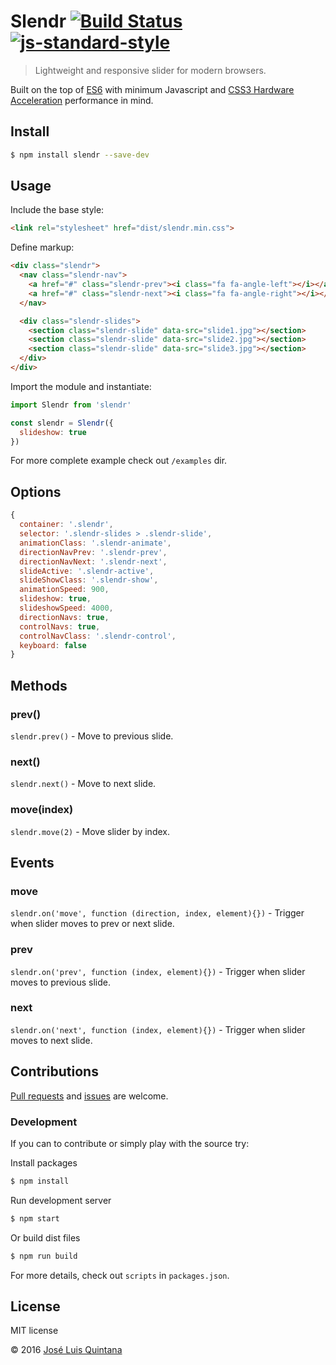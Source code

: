 # Slendr [![Build Status](https://travis-ci.org/joseluisq/slendr.svg?branch=master)](https://travis-ci.org/joseluisq/slendr) [![js-standard-style](https://img.shields.io/badge/code%20style-standard-brightgreen.svg?style=flat-square)](http://standardjs.com/)

> Lightweight and responsive slider for modern browsers.

Built on the top of [ES6](https://babeljs.io/docs/learn-es2015/) with minimum Javascript and [CSS3 Hardware Acceleration](http://www.html5rocks.com/en/tutorials/speed/high-performance-animations/) performance in mind.

## Install

```sh
$ npm install slendr --save-dev
```

## Usage

Include the base style:

```html
<link rel="stylesheet" href="dist/slendr.min.css">
```

Define markup:

```html
<div class="slendr">
  <nav class="slendr-nav">
    <a href="#" class="slendr-prev"><i class="fa fa-angle-left"></i></a>
    <a href="#" class="slendr-next"><i class="fa fa-angle-right"></i></a>
  </nav>

  <div class="slendr-slides">
    <section class="slendr-slide" data-src="slide1.jpg"></section>
    <section class="slendr-slide" data-src="slide2.jpg"></section>
    <section class="slendr-slide" data-src="slide3.jpg"></section>
  </div>
</div>
```

Import the module and instantiate:

```js
import Slendr from 'slendr'

const slendr = Slendr({
  slideshow: true
})
```

For more complete example check out `/examples` dir.

## Options

```js
{
  container: '.slendr',
  selector: '.slendr-slides > .slendr-slide',
  animationClass: '.slendr-animate',
  directionNavPrev: '.slendr-prev',
  directionNavNext: '.slendr-next',
  slideActive: '.slendr-active',
  slideShowClass: '.slendr-show',
  animationSpeed: 900,
  slideshow: true,
  slideshowSpeed: 4000,
  directionNavs: true,
  controlNavs: true,
  controlNavClass: '.slendr-control',
  keyboard: false
}
```

## Methods

### prev()
`slendr.prev()` - Move to previous slide.

### next()
`slendr.next()` - Move to next slide.

### move(index)
`slendr.move(2)` - Move slider by index.

## Events

### move
`slendr.on('move', function (direction, index, element){})` - Trigger when slider moves to prev or next slide.

### prev
`slendr.on('prev', function (index, element){})` - Trigger when slider moves to previous slide.

### next
`slendr.on('next', function (index, element){})` - Trigger when slider moves to next slide.

## Contributions

[Pull requests](https://github.com/joseluisq/slendr/pulls) and [issues](https://github.com/joseluisq/slendr/issues) are welcome.

### Development
If you can to contribute or simply play with the source try:

Install packages

```sh
$ npm install
```

Run development server

```sh
$ npm start
```

Or build dist files

```sh
$ npm run build
```

For more details, check out `scripts` in `packages.json`.

## License
MIT license

© 2016 [José Luis Quintana](http://git.io/joseluisq)
